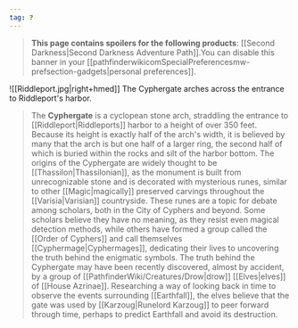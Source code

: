 ```yaml
---
tag: ❓
---
```

> **This page contains spoilers for the following products**: [[Second Darkness|Second Darkness Adventure Path]].You can disable this banner in your [[pathfinderwikicomSpecialPreferencesmw-prefsection-gadgets|personal preferences]].

![[Riddleport.jpg|right+hmed]] 
 The Cyphergate arches across the entrance to Riddleport's harbor.
> The **Cyphergate** is a cyclopean stone arch, straddling the entrance to [[Riddleport|Riddleports]] harbor to a height of over 350 feet. Because its height is exactly half of the arch's width, it is believed by many that the arch is but one half of a larger ring, the second half of which is buried within the rocks and silt of the harbor bottom. The origins of the Cyphergate are widely thought to be [[Thassilon|Thassilonian]], as the monument is built from unrecognizable stone and is decorated with mysterious runes, similar to other [[Magic|magically]] preserved carvings throughout the [[Varisia|Varisian]] countryside. These runes are a topic for debate among scholars, both in the City of Cyphers and beyond.  Some scholars believe they have no meaning, as they resist even magical detection methods, while others have formed a group called the [[Order of Cyphers]] and call themselves [[Cyphermage|Cyphermages]], dedicating their lives to uncovering the truth behind the enigmatic symbols.
> The truth behind the Cyphergate may have been recently discovered, almost by accident, by a group of [[PathfinderWiki/Creatures/Drow|drow]] [[Elves|elves]] of [[House Azrinae]].  Researching a way of looking back in time to observe the events surrounding [[Earthfall]], the elves believe that the gate was used by [[Karzoug|Runelord Karzoug]] to peer forward through time, perhaps to predict Earthfall and avoid its destruction.







